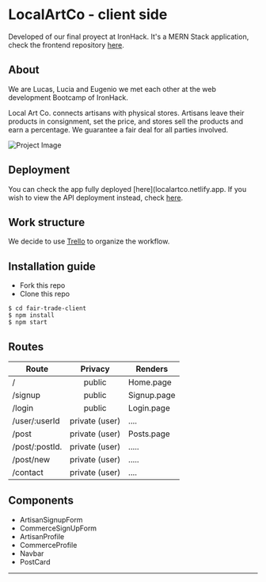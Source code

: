 # LocalArtCo - client side
Developed of our final proyect at IronHack. It's a MERN Stack application, check the frontend repository [here](https://github.com/eoGimenez/fair-trade-client).

## About
We are Lucas, Lucia and Eugenio we met each other at the web development Bootcamp of IronHack. 

 Local Art Co. connects artisans with physical stores.  Artisans leave their products in consignment, set the price, and stores sell the products and earn a percentage. We guarantee a fair deal for all parties involved.

![Project Image](https://res.cloudinary.com/dxk04cijr/image/upload/v1678989961/localartco/navbarlogo_bjkqoq.png "Project Image")

## Deployment
You can check the app fully deployed [here](localartco.netlify.app. If you wish to view the API deployment instead, check [here](fairtrade.fly.dev).

## Work structure
We decide to use [Trello](https://trello.com/b/pWR9rkVU/app) to organize the workflow.

## Installation guide
- Fork this repo
- Clone this repo 

```shell
$ cd fair-trade-client
$ npm install
$ npm start
```

## Routes
| Route                | Privacy         | Renders                  |
| -------------------- | :-------------: | ------------------------ |
| /                    | public          | Home.page                |
| /signup              | public          | Signup.page              |
| /login               | public          | Login.page               |
| /user/:userId        | private (user)  | ....                     |
| /post                | private (user)  | Posts.page               |
| /post/:postId.       | private (user)  | .....                    |
| /post/new            | private (user)  | .....                    |
| /contact             | private (user)  | ....                     |


## Components
- ArtisanSignupForm
- CommerceSignUpForm
- ArtisanProfile
- CommerceProfile
- Navbar
- PostCard


---
